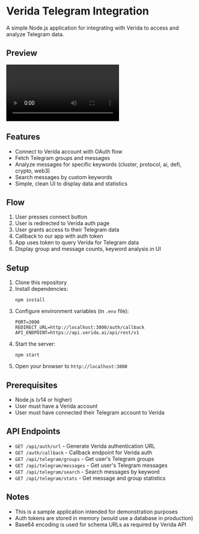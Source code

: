 # Verida Telegram Integration

A simple Node.js application for integrating with Verida to access and analyze Telegram data.

## Preview

   ![Video](public/Demo.mp4)

   
## Features

- Connect to Verida account with OAuth flow
- Fetch Telegram groups and messages
- Analyze messages for specific keywords (cluster, protocol, ai, defi, crypto, web3)
- Search messages by custom keywords
- Simple, clean UI to display data and statistics

## Flow

1. User presses connect button
2. User is redirected to Verida auth page 
3. User grants access to their Telegram data
4. Callback to our app with auth token
5. App uses token to query Verida for Telegram data
6. Display group and message counts, keyword analysis in UI

## Setup

1. Clone this repository
2. Install dependencies:
   ```
   npm install
   ```
3. Configure environment variables (in `.env` file):
   ```
   PORT=3000
   REDIRECT_URL=http://localhost:3000/auth/callback
   API_ENDPOINT=https://api.verida.ai/api/rest/v1
   ```
4. Start the server:
   ```
   npm start
   ```
5. Open your browser to `http://localhost:3000`

## Prerequisites

- Node.js (v14 or higher)
- User must have a Verida account
- User must have connected their Telegram account to Verida

## API Endpoints

- `GET /api/auth/url` - Generate Verida authentication URL
- `GET /auth/callback` - Callback endpoint for Verida auth
- `GET /api/telegram/groups` - Get user's Telegram groups
- `GET /api/telegram/messages` - Get user's Telegram messages
- `GET /api/telegram/search` - Search messages by keyword
- `GET /api/telegram/stats` - Get message and group statistics

## Notes

- This is a sample application intended for demonstration purposes
- Auth tokens are stored in memory (would use a database in production)
- Base64 encoding is used for schema URLs as required by Verida API 